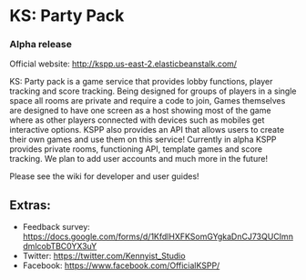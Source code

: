 # KS: Party Pack
### Alpha release

Official website: http://kspp.us-east-2.elasticbeanstalk.com/

KS: Party pack is a game service that provides lobby functions, player tracking and score tracking. Being designed for groups of players in a single space all rooms are private and require a code to join, Games themselves are designed to have one screen as a host showing most of the game where as other players connected with devices such as mobiles get interactive options. KSPP also provides an API that allows users to create their own games and use them on this service! Currently in alpha KSPP provides private rooms, functioning API, template games and score tracking. We plan to add user accounts and much more in the future!

Please see the wiki for developer and user guides!

## Extras:

* Feedback survey: https://docs.google.com/forms/d/1KfdlHXFKSomGYgkaDnCJ73QUCImndmlcobTBC0YX3uY
* Twitter: https://twitter.com/Kennyist_Studio
* Facebook: https://www.facebook.com/OfficialKSPP/
